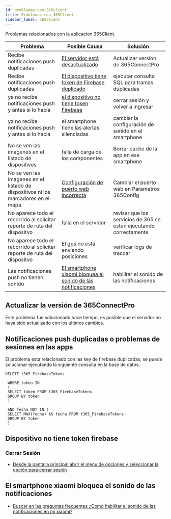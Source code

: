 ```yaml
---
id: problemas-con-365client
title: Problemas con 365Client
sidebar_label: 365Client
---
```


Problemas relacionados con la aplicacion 365Client.

<div className="center-table">

| Problema                                                                          | Posible Causa                                                                                                                                             | Solución                                                           |
| --------------------------------------------------------------------------------- | --------------------------------------------------------------------------------------------------------------------------------------------------------- | ------------------------------------------------------------------ |
| Recibe notificaciones push duplicadas                                             | [El servidor está desactualizado](./problemas-con-365client.md#actualizar-la-versión-de-365connectpro)                                                    | Actualizar versión de 365ConnectPro                                |
| Recibe notificaciones push duplicadas                                             | [El dispositivo tiene token de Firebase duplicado](./problemas-con-365client.md#notificaciones-push-duplicadas-o-problemas-de-sesiones-en-las-apps)       | ejecutar consulta SQL para tramas duplicadas                       |
| ya no recibe notificaciones push y antes si lo hacia                              | [el dispositivo no tiene token Firebase](./problemas-con-365client.md#cerrar-sesión)                                                                      | cerrar sesión y volver a ingresar                                  |
| ya no recibe notificaciones push y antes si lo hacia                              | el smartphone tiene las alertas silenciadas                                                                                                               | cambiar la configuración de sonido en el smartphone                |
| No se ven las imagenes en el listado de dispositivos                              | falla de carga de los componentes                                                                                                                         | Borrar cache de la app en ese smartphone                           |
| No se ven las imagenes en el listado de dispositivos ni los marcadores en el mapa | [Configuración de puerto web incorrecta](./problemas-con-365web.md#cambiar-puerto-http-de-365web-en-parametros-365config)                                 | Cambiar el puerto web en Parametros 365Config                      |
| No aparece todo el recorrido al solicitar reporte de ruta del dispositvo          | falla en el servidor                                                                                                                                      | revisar que los servicios de 365 se esten ejecutando correctamente |
| No aparece todo el recorrido al solicitar reporte de ruta del dispositvo          | El gps no está enviando posiciones                                                                                                                        | verificar logs de traccar                                          |
| Las notificaciones push no tienen sonido                                          | [El smartphone xiaomi bloquea el sonido de las notificaciones](./problemas-con-365client.md#el-smartphone-xiaomi-bloquea-el-sonido-de-las-notificaciones) | habilitar el sonido de las notificaciones                          |

</div>

## Actualizar la versión de 365ConnectPro

Este problema fue solucionado hace tiempo, es posible que el servidor no haya sido actualizado con los ultimos cambios.

## Notificaciones push duplicadas o problemas de sesiones en las apps

El problema esta relacionado con las key de firebase duplicadas, se puede solucionar ejecutando la siguiente consulta en la base de datos.

```
DELETE t365_FirebaseTokens

 WHERE token IN
 (
 SELECT token FROM t365_FirebaseTokens
 GROUP BY token
 )

 AND fecha NOT IN (
 SELECT MAX(fecha) AS fecha FROM t365_FirebaseTokens
 GROUP BY token
 )
```

## Dispositivo no tiene token firebase

### Cerrar Sesión

- [Desde la pantalla principal abrir el menu de opciones y seleccionar la opción para cerrar sesión](../../manual-y-faq/apps-mobiles/365-client-app#opciones)

## El smartphone xiaomi bloquea el sonido de las notificaciones

- [Buscar en las preguntas frecuentes ¿Como habilitar el sonido de las notificaciones en mi xiaomi?](../../manual-y-faq/faq/preguntas-frecuentes.md)
